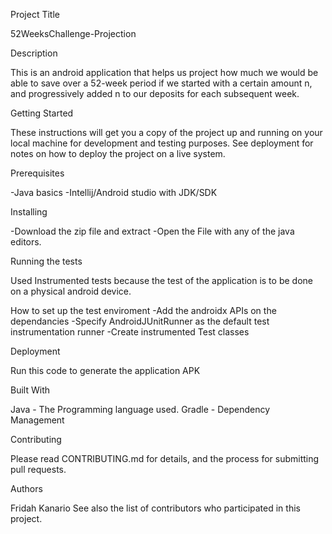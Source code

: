 Project Title

52WeeksChallenge-Projection

Description

This is an android application that helps us project how much we would be able to save over a 52-week period if we started with a certain amount n, and progressively added n to our deposits for each subsequent week.


Getting Started

These instructions will get you a copy of the project up and running on your local machine for development and testing purposes. See deployment for notes on how to deploy the project on a live system.

Prerequisites

-Java basics
-Intellij/Android studio with JDK/SDK


Installing

-Download the zip file and extract
-Open the File with any of the java editors.


Running the tests

Used Instrumented tests because the test of the application is to be done on a physical android device.

How to set up the test enviroment
-Add the androidx APIs on the dependancies
-Specify AndroidJUnitRunner as the default test instrumentation runner
-Create instrumented Test classes


Deployment

Run this code to generate the application APK

Built With

Java - The Programming language used.
Gradle - Dependency Management

Contributing

Please read CONTRIBUTING.md for details, and the process for submitting pull requests.


Authors

Fridah Kanario
See also the list of contributors who participated in this project.
